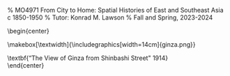 % MO4971 From City to Home: Spatial Histories of East and Southeast Asia c 1850-1950
% Tutor: Konrad M. Lawson
% Fall and Spring, 2023-2024

\begin{center}

\makebox[\textwidth]{\includegraphics[width=14cm]{ginza.png}}

 
\textbf{“The View of Ginza from Shinbashi Street" 1914}   
\end{center}

